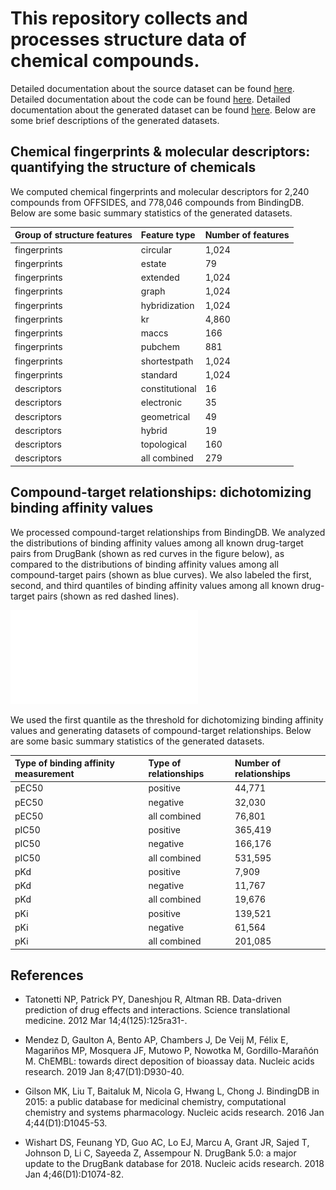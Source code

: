 # This repository collects and processes structure data of chemical compounds.  

Detailed documentation about the source dataset can be found [here](downloads/README.md). Detailed documentation about the code can be found [here](src/README.md). Detailed documentation about the generated dataset can be found [here](data/README.md). Below are some brief descriptions of the generated datasets.

## Chemical fingerprints & molecular descriptors: quantifying the structure of chemicals

We computed chemical fingerprints and molecular descriptors for 2,240 compounds from OFFSIDES, and 778,046 compounds from BindingDB. Below are some basic summary statistics of the generated datasets.

| Group of structure features | Feature type | Number of features |
| :------------- | :------------- | :------------- |
| fingerprints | circular | 1,024 |
| fingerprints | estate | 79 |
| fingerprints | extended | 1,024 |
| fingerprints | graph | 1,024 |
| fingerprints | hybridization | 1,024 |
| fingerprints | kr | 4,860 |
| fingerprints | maccs | 166 |
| fingerprints | pubchem | 881 |
| fingerprints | shortestpath | 1,024 |
| fingerprints | standard | 1,024 |
| descriptors | constitutional | 16 |  
| descriptors | electronic | 35 |
| descriptors | geometrical | 49 |
| descriptors | hybrid | 19 |
| descriptors | topological | 160 |
| descriptors | all combined | 279 |

## Compound-target relationships: dichotomizing binding affinity values 

We processed compound-target relationships from BindingDB. We analyzed the distributions of binding affinity values among all known drug-target pairs from DrugBank (shown as red curves in the figure below), as compared to the distributions of binding affinity values among all compound-target pairs (shown as blue curves). We also labeled the first, second, and third quantiles of binding affinity values among all known drug-target pairs (shown as red dashed lines).

![Distributions of binding affinity values](plot/target_binding_affinity/bindingdb_human_targets_distribution_compare.pdf)

We used the first quantile as the threshold for dichotomizing binding affinity values and generating datasets of compound-target relationships. Below are some basic summary statistics of the generated datasets. 

| Type of binding affinity measurement | Type of relationships | Number of relationships |
| :------------- | :------------- | :------------- |
| pEC50 | positive | 44,771 |
| pEC50 | negative | 32,030 |
| pEC50 | all combined | 76,801 |
| pIC50 | positive | 365,419 |
| pIC50 | negative | 166,176 |
| pIC50 | all combined | 531,595 |
| pKd | positive | 7,909 |
| pKd | negative | 11,767 |
| pKd | all combined | 19,676 |
| pKi | positive | 139,521 |
| pKi | negative | 61,564 |
| pKi | all combined | 201,085 |

## References

+ Tatonetti NP, Patrick PY, Daneshjou R, Altman RB. Data-driven prediction of drug effects and interactions. Science translational medicine. 2012 Mar 14;4(125):125ra31-.

+ Mendez D, Gaulton A, Bento AP, Chambers J, De Veij M, Félix E, Magariños MP, Mosquera JF, Mutowo P, Nowotka M, Gordillo-Marañón M. ChEMBL: towards direct deposition of bioassay data. Nucleic acids research. 2019 Jan 8;47(D1):D930-40. 

+ Gilson MK, Liu T, Baitaluk M, Nicola G, Hwang L, Chong J. BindingDB in 2015: a public database for medicinal chemistry, computational chemistry and systems pharmacology. Nucleic acids research. 2016 Jan 4;44(D1):D1045-53.

+ Wishart DS, Feunang YD, Guo AC, Lo EJ, Marcu A, Grant JR, Sajed T, Johnson D, Li C, Sayeeda Z, Assempour N. DrugBank 5.0: a major update to the DrugBank database for 2018. Nucleic acids research. 2018 Jan 4;46(D1):D1074-82.
